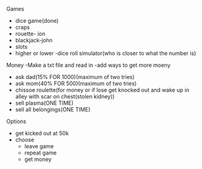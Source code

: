 Games
- dice game(done)
- craps
- rouette- ion
- blackjack-john
- slots
- higher or lower
-dice roll simulator(who is closer to what the number is)

Money
-Make a txt file and read in
-add ways to get more moeny
  - ask dad(15% FOR 1000)(maximum of two tries)
  - ask mom(40% FOR 500)(maximum of two tries)
  - chissoe roulette(for money or if lose get knocked out and wake up in alley with scar on chest(stolen kidney))
  - sell plasma(ONE TIME)
  - sell all belongings(ONE TIME)

Options
- get kicked out at 50k
- choose
    - leave game
    - repeat game
    - get money
    
